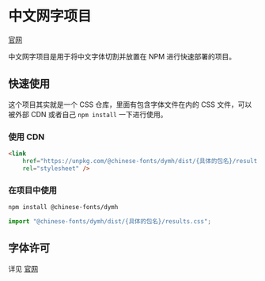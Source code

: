 # 中文网字项目

[官网](https://chinese-font.netlify.app/fonts/dymh)

中文网字项目是用于将中文字体切割并放置在 NPM 进行快速部署的项目。

## 快速使用

这个项目其实就是一个 CSS 仓库，里面有包含字体文件在内的 CSS 文件，可以被外部 CDN 或者自己 `npm install` 一下进行使用。

### 使用 CDN

```html
<link
    href="https://unpkg.com/@chinese-fonts/dymh/dist/{具体的包名}/results.css"
    rel="stylesheet" />
```

### 在项目中使用

```sh
npm install @chinese-fonts/dymh
```

```ts
import "@chinese-fonts/dymh/dist/{具体的包名}/results.css";
```

## 字体许可

详见 [官网](https://chinese-font.netlify.app/fonts/dymh)

